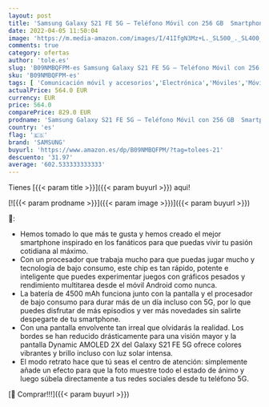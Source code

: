 ```yaml
---
layout: post
title: 'Samsung Galaxy S21 FE 5G – Teléfono Móvil con 256 GB  Smartphone Libre  Android  Color Oliva  Versión Española '
date: 2022-04-05 11:50:04
image: 'https://m.media-amazon.com/images/I/41IfgN3Mz+L._SL500_._SL400_.jpg'
comments: true
category: ofertas
author: 'tole.es'
slug: 'B09NMBQFPM-es Samsung Galaxy S21 FE 5G – Teléfono Móvil con 256 GB...'
sku: 'B09NMBQFPM-es'
tags: [ 'Comunicación móvil y accesorios','Electrónica','Móviles','Móviles y smartphones libres','android','samsung', ]
actualPrice: 564.0 EUR
currency: EUR
price: 564.0
comparePrice: 829.0 EUR
prodname: 'Samsung Galaxy S21 FE 5G – Teléfono Móvil con 256 GB  Smartphone Libre  Android  Color Oliva  Versión Española '
country: 'es'
flag: '🇪🇸'
brand: 'SAMSUNG'
buyurl: 'https://www.amazon.es/dp/B09NMBQFPM/?tag=tolees-21'
descuento: '31.97'
average: '602.533333333333'
---
```


Tienes [{{< param title >}}]({{< param buyurl >}}) aqui!

[![{{< param prodname >}}]({{< param image >}})]({{< param buyurl >}})

🔎:

- Hemos tomado lo que más te gusta y hemos creado el mejor smartphone inspirado en los fanáticos para que puedas vivir tu pasión cotidiana al máximo.
- Con un procesador que trabaja mucho para que puedas jugar mucho y tecnología de bajo consumo, este chip es tan rápido, potente e inteligente que puedes experimentar juegos con gráficos pesados y rendimiento multitarea desde el móvil Android como nunca.
- La batería de 4500 mAh funciona junto con la pantalla y el procesador de bajo consumo para durar más de un día incluso con 5G, por lo que puedes disfrutar de más episodios y ver más novedades sin salirte despegarte de tu smartphone.
- Con una pantalla envolvente tan irreal que olvidarás la realidad. Los bordes se han reducido drásticamente para una visión mayor y la pantalla Dynamic AMOLED 2X del Galaxy S21 FE 5G ofrece colores vibrantes y brillo incluso con luz solar intensa.
- El modo retrato hace que tú seas el centro de atención: simplemente añade un efecto para que la foto muestre todo el estado de ánimo y luego súbela directamente a tus redes sociales desde tu teléfono 5G.

[🛒 Comprar!!!]({{< param buyurl >}})
